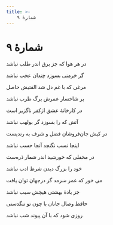 ```yaml
---
title: >-
    شمارهٔ ۹
---
```

# شمارهٔ ۹

<div class="b" id="bn1"><div class="m1"><p>در هر هوا که جز برق اندر طلب نباشد</p></div>
<div class="m2"><p>گر خرمنی بسوزد چندان عجب نباشد </p></div></div>
<div class="b" id="bn2"><div class="m1"><p>مرغی که با غم دل شد الفتیش حاصل</p></div>
<div class="m2"><p>بر شاخسار عمرش برگ طرب نباشد </p></div></div>
<div class="b" id="bn3"><div class="m1"><p>در کارخانهٔ عشق ازکفر ناگزیر است</p></div>
<div class="m2"><p>آتش که را بسوزد گر بولهب نباشد </p></div></div>
<div class="b" id="bn4"><div class="m1"><p>در کیش جان‌فروشان فضل و شرف به رندیست</p></div>
<div class="m2"><p>اینجا نسب نگنجد آنجا حسب نباشد </p></div></div>
<div class="b" id="bn5"><div class="m1"><p>در محفلی که خورشید اندر شمار ذره‌ست</p></div>
<div class="m2"><p>خود را بزرگ دیدن شرط ادب نباشد </p></div></div>
<div class="b" id="bn6"><div class="m1"><p>می خور که عمر سرمد گر درجهان توان یافت</p></div>
<div class="m2"><p>جز بادهٔ بهشتی هیچش سبب نباشد </p></div></div>
<div class="b" id="bn7"><div class="m1"><p>حافظ وصال جانان با چون تو تنگدستی</p></div>
<div class="m2"><p>روزی شود که با آن پیوند شب نباشد</p></div></div>
